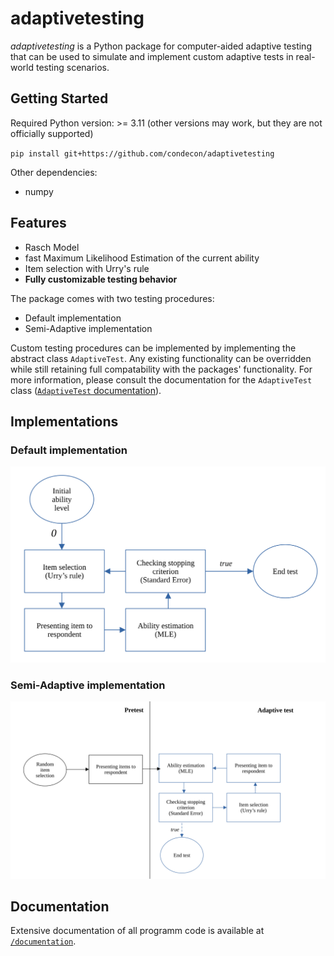 # adaptivetesting
_adaptivetesting_ is a Python package for computer-aided adaptive 
testing that can be used to simulate and implement custom adaptive tests 
in real-world testing scenarios.

## Getting Started

Required Python version: >= 3.11 (other versions may work, but they are not officially supported)

``
pip install git+https://github.com/condecon/adaptivetesting
``

Other dependencies:
- numpy

## Features
- Rasch Model
- fast Maximum Likelihood Estimation of the current ability
- Item selection with Urry's rule
- __Fully customizable testing behavior__

The package comes with two testing procedures:
- Default implementation
- Semi-Adaptive implementation

Custom testing procedures can be implemented by implementing
the abstract class ``AdaptiveTest``.
Any existing functionality can be overridden while still
retaining full compatability with the packages' functionality.
For more information, please consult the documentation for the ``AdaptiveTest`` class
([``AdaptiveTest`` documentation](/documentation/adaptivetesting.models.txt)).

## Implementations
### Default implementation

![Schematic overview of the Default implementation](/images/default.svg)

### Semi-Adaptive implementation
![Schematic overview of the Semi-Adaptive implementation](/images/semi-adaptive.svg)

## Documentation
Extensive documentation of all programm code is available at [`/documentation`](/documentation).
